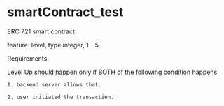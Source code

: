 # smartContract_test

ERC 721 smart contract

feature: level, type integer, 1 - 5

Requirements:

Level Up should happen only if BOTH of the following condition happens

	1. backend server allows that.
	
	2. user initiated the transaction.
